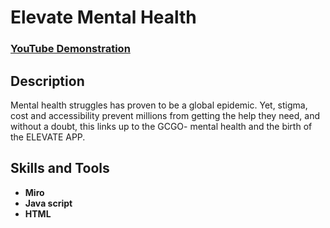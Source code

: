 <h1> Elevate Mental Health</h1>

 ### [YouTube Demonstration](https://youtu.be/0vdLo7uSgwQ?si=LLujcRCg8QoaKd0e)

<h2>Description</h2>
Mental health struggles has proven to be a global epidemic. Yet, stigma, cost and accessibility prevent millions from getting the help they need, and without a doubt, this links up to the GCGO- mental health and the birth of the ELEVATE APP.
<br />


<h2>Skills and Tools</h2>

- <b>Miro</b> 
- <b>Java script</b>
- <b>HTML</b>

<!--
 ```diff
- text in red
+ text in green
! text in orange
# text in gray
@@ text in purple (and bold)@@
```
--!>
